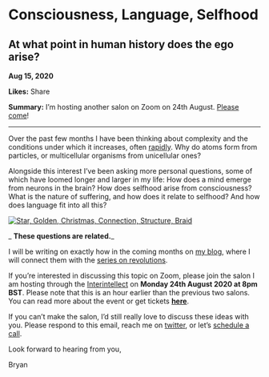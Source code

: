 # Consciousness, Language, Selfhood

## At what point in human history does the ego arise?

**Aug 15, 2020**

**Likes:** Share

**Summary:** I’m hosting another salon on Zoom on 24th August. [Please come](https://www.eventbrite.co.uk/e/growing-a-mind-is-selfhood-emergent-with-bryan-kam-ii-salon-tickets-116660307119)!

* * *

Over the past few months I have been thinking about complexity and the conditions under which it increases, often [rapidly](https://bryankam.substack.com/p/step-changes-in-complexity). Why do atoms form from particles, or multicellular organisms from unicellular ones?

Alongside this interest I’ve been asking more personal questions, some of which have loomed longer and larger in my life: How does a mind emerge from neurons in the brain? How does selfhood arise from consciousness? What is the nature of suffering, and how does it relate to selfhood? And how does language fit into all this?

[![Star, Golden, Christmas, Connection, Structure, Braid](https://substackcdn.com/image/fetch/w_1456,c_limit,f_auto,q_auto:good,fl_progressive:steep/https%3A%2F%2Fbucketeer-e05bbc84-baa3-437e-9518-adb32be77984.s3.amazonaws.com%2Fpublic%2Fimages%2Fa02f6809-6d07-489c-b07d-43e53cc826d5_960x720.jpeg)](https://substackcdn.com/image/fetch/f_auto,q_auto:good,fl_progressive:steep/https%3A%2F%2Fbucketeer-e05bbc84-baa3-437e-9518-adb32be77984.s3.amazonaws.com%2Fpublic%2Fimages%2Fa02f6809-6d07-489c-b07d-43e53cc826d5_960x720.jpeg)

 _ **These questions are related.**_

I will be writing on exactly how in the coming months on [my blog](https://clerestory.netlify.app/?utm_source=substack&utm_medium=email&utm_campaign=20200815), where I will connect them with the [series on revolutions](https://clerestory.netlify.app/revolutions?utm_source=substack&utm_medium=email&utm_campaign=20200815).

If you’re interested in discussing this topic on Zoom, please join the salon I am hosting through the [Interintellect](https://www.interintellect.com/) on **Monday 24th August 2020 at 8pm BST**. Please note that this is an hour earlier than the previous two salons. You can read more about the event or get tickets **[here](https://www.eventbrite.co.uk/e/growing-a-mind-is-selfhood-emergent-with-bryan-kam-ii-salon-tickets-116660307119)**.

If you can’t make the salon, I’d still really love to discuss these ideas with you. Please respond to this email, reach me on [twitter](https://twitter.com/bryankam), or let’s [schedule a call](https://bryankam.com/call).

Look forward to hearing from you,

Bryan
